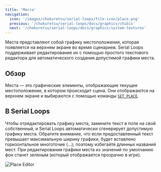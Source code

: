 ```yaml
---
title: 'Места'
navigation:
  icon: '/images/chokuretsu/serial-loops/file-icon/place.png'
  previous: '/chokuretsu/serial-loops/docs/graphics/chibis'
  next: '/chokuretsu/serial-loops/docs/graphics/system-textures'
---
```


Места представляют собой графику местоположения, которая появляется на верхнем экране во время сценариев. Serial Loops поддерживает редактирование их с помощью простого текстового редактора для автоматического создания допустимой графики места.

## Обзор
Места — это графические элементы, отображающие текущее местоположение, в котором происходит сцена. Они отображаются на верхнем экране и
выбираются с помощью команды [`SET_PLACE`](../scripts/commands#set_place).

## В Serial Loops
Чтобы отредактировать графику места, замените текст в поле на свой собственный, и Serial Loops автоматически сгенерирует допустимую графику места.
Обратите внимание, что если предоставленный текст превышает максимальную ширину графики, будет вставлено горизонтальное многоточие (...); поэтому избегайте длинных названий мест.
При редактировании графики места из значений по умолчанию фон станет зеленым (который отображается прозрачно в игре).

![Place Editor](/images/chokuretsu/serial-loops/place-editor.png)